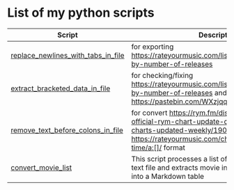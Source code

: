 # List of my python scripts
| Script  | Description |
|--------|-------------|
| [replace_newlines_with_tabs_in_file](https://github.com/sercep/Python-Scripts/tree/main/replace_newlines_with_tabs_in_file) | for exporting https://rateyourmusic.com/list/sercep/rym-genres-by-number-of-releases |
| [extract_bracketed_data_in_file](https://github.com/sercep/Python-Scripts/tree/main/extract_bracketed_data_in_file) | for checking/fixing https://rateyourmusic.com/list/sercep/rym-genres-by-number-of-releases and comparing to https://pastebin.com/WXzjqq2a |
| [remove_text_before_colons_in_file](https://github.com/sercep/Python-Scripts/tree/main/remove_text_before_colons_in_file) | for convert https://rym.fm/discussion/music/the-official-rym-chart-update-discussion-thread-charts-updated-weekly/1908/#post_9969460 to https://rateyourmusic.com/charts/popular/album/all-time/a:[]/ format |
| [convert_movie_list](https://github.com/sercep/Python-Scripts/tree/main/remove_text_before_colons_in_file) | This script processes a list of file paths from an input text file and extracts movie information, formatting it into a Markdown table |

